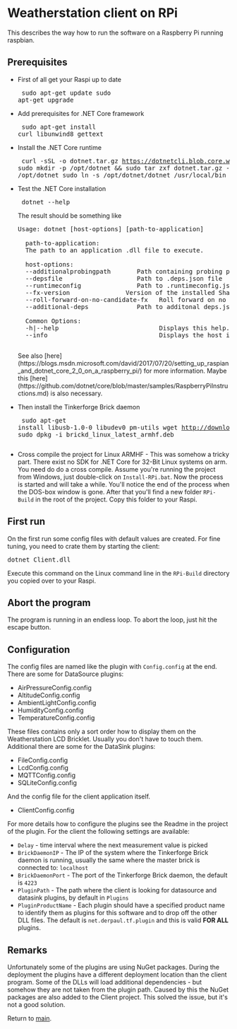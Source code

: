 # Weatherstation client on RPi

This describes the way how to run the software on a Raspberry Pi running raspbian.

## Prerequisites

* First of all get your Raspi up to date<pre>
sudo apt-get update
sudo apt-get upgrade
</pre>

* Add prerequisites for .NET Core framework<pre>
sudo apt-get install curl libunwind8 gettext
</pre>

* Install the .NET Core runtime<pre>
 curl -sSL -o dotnet.tar.gz https://dotnetcli.blob.core.windows.net/dotnet/Runtime/release/2.0.0/dotnet-runtime-latest-linux-arm.tar.gz
sudo mkdir -p /opt/dotnet && sudo tar zxf dotnet.tar.gz -C /opt/dotnet
sudo ln -s /opt/dotnet/dotnet /usr/local/bin
</pre>

* Test the .NET Core installation<pre>
dotnet --help
</pre> The result should be something like
    <pre>Usage: dotnet [host-options] [path-to-application]

    path-to-application:
    The path to an application .dll file to execute.

    host-options:
    --additionalprobingpath <path>      Path containing probing policy and assemblies to probe for
    --depsfile <path>                   Path to <application>.deps.json file
    --runtimeconfig <path>              Path to <application>.runtimeconfig.json file
    --fx-version <version>              Version of the installed Shared Framework to use to run the application.
    --roll-forward-on-no-candidate-fx   Roll forward on no candidate shared framework is enabled
    --additional-deps <path>            Path to additonal deps.json file

    Common Options:
    -h|--help                           Displays this help.
    --info                              Displays the host information
    </pre> See also [here](https://blogs.msdn.microsoft.com/david/2017/07/20/setting_up_raspian_and_dotnet_core_2_0_on_a_raspberry_pi/) for more information. Maybe this [here](https://github.com/dotnet/core/blob/master/samples/RaspberryPiInstructions.md) is also necessary.

* Then install the Tinkerforge Brick daemon<pre>
sudo apt-get install libusb-1.0-0 libudev0 pm-utils
wget http://download.tinkerforge.com/tools/brickd/linux/brickd_linux_latest_armhf.deb
sudo dpkg -i brickd_linux_latest_armhf.deb
</pre>

* Cross compile the project for Linux ARMHF - This was somehow a tricky part. There exist no SDK for .NET Core for 32-Bit Linux systems on arm. You need do do a cross compile. Assume you're running the project from Windows, just double-click on <code>Install-RPi.bat</code>. Now the process is started and will take a while. You'll notice the end of the process when the DOS-box window is gone. After that you'll find a new folder <code>RPi-Build</code> in the root of the project. Copy this folder to your Raspi.

## First run

On the first run some config files with default values are created. For fine tuning, you need to crate them by starting the client:<pre>
dotnet Client.dll
</pre>
Execute this command on the Linux command line in the <code>RPi-Build</code> directory you copied over to your Raspi.

## Abort the program

The program is running in an endless loop. To abort the loop, just hit the escape button.

## Configuration

The config files are named like the plugin with <code>Config.config</code> at the end. There are some for DataSource plugins:

* AirPressureConfig.config
* AltitudeConfig.config
* AmbientLightConfig.config
* HumidityConfig.config
* TemperatureConfig.config

These files contains only a sort order how to display them on the Weatherstation LCD Bricklet. Usually you don't have to touch them. Additional there are some for the DataSink plugins:

* FileConfig.config
* LcdConfig.config
* MQTTConfig.config
* SQLiteConfig.config

And the config file for the client application itself.

* ClientConfig.config

For more details how to configure the plugins see the Readme in the project of the plugin. For the client the following settings are available:

* <code>Delay</code> - time interval where the next measurement value is picked
* <code>BrickDaemonIP</code> - The IP of the system where the Tinkerforge Brick daemon is running, usually the same where the master brick is connected to: <code>localhost</code>
* <code>BrickDaemonPort</code> - The port of the Tinkerforge Brick daemon, the default is <code>4223</code>
* <code>PluginPath</code> - The path where the client is looking for datasource and datasink plugins, by default in <code>Plugins</code>
* <code>PluginProductName</code> - Each plugin should have a specified product name to identify them as plugins for this software and to drop off the other DLL files. The default is <code>net.derpaul.tf.plugin</code> and this is valid __FOR ALL__ plugins.

## Remarks

Unfortunately some of the plugins are using NuGet packages. During the deployment the plugins have a different deployment location than the client program. Some of the DLLs will load additional dependencies - but somehow they are not taken from the plugin path. Caused by this the NuGet packages are also added to the Client project. This solved the issue, but it's not a good solution.

Return to [main](./../Readme.md).
